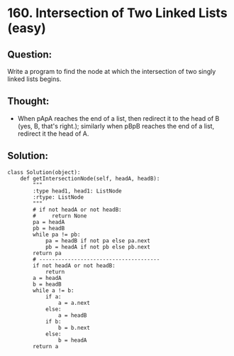 # 160. Intersection of Two Linked Lists \(easy\)

## Question:

Write a program to find the node at which the intersection of two singly linked lists begins.

## Thought:

* When pApA reaches the end of a list, then redirect it to the head of B \(yes, B, that's right.\); similarly when pBpB reaches the end of a list, redirect it the head of A.

## Solution:

```text
class Solution(object):
    def getIntersectionNode(self, headA, headB):
        """
        :type head1, head1: ListNode
        :rtype: ListNode
        """
        # if not headA or not headB:
        #     return None
        pa = headA
        pb = headB
        while pa != pb:
            pa = headB if not pa else pa.next
            pb = headA if not pb else pb.next
        return pa
        # --------------------------------------
        if not headA or not headB:
            return 
        a = headA
        b = headB
        while a != b:
            if a:
                a = a.next
            else:
                a = headB
            if b:
                b = b.next
            else:
                b = headA
        return a
```

